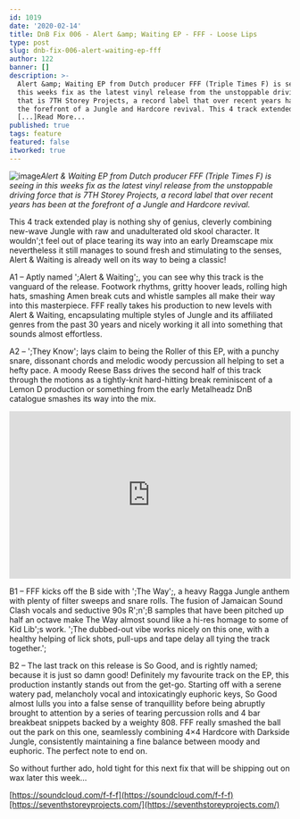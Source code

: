 ```yaml
---
id: 1019
date: '2020-02-14'
title: DnB Fix 006 - Alert &amp; Waiting EP - FFF - Loose Lips
type: post
slug: dnb-fix-006-alert-waiting-ep-fff
author: 122
banner: []
description: >-
  Alert &amp; Waiting EP from Dutch producer FFF (Triple Times F) is seeing in
  this weeks fix as the latest vinyl release from the unstoppable driving force
  that is 7TH Storey Projects, a record label that over recent years has been at
  the forefront of a Jungle and Hardcore revival. This 4 track extended play
  [...]Read More...
published: true
tags: feature
featured: false
itworked: true
---
```

![image](../undefined)_Alert & Waiting EP from Dutch producer FFF (Triple Times F) is seeing in this weeks fix as the latest vinyl release from the unstoppable driving force that is 7TH Storey Projects, a record label that over recent years has been at the forefront of a Jungle and Hardcore revival._

This 4 track extended play is nothing shy of genius, cleverly combining new-wave Jungle with raw and unadulterated old skool character. It wouldn';t feel out of place tearing its way into an early Dreamscape mix nevertheless it still manages to sound fresh and stimulating to the senses, Alert & Waiting is already well on its way to being a classic!

A1 – Aptly named ';Alert & Waiting';, you can see why this track is the vanguard of the release. Footwork rhythms, gritty hoover leads, rolling high hats, smashing Amen break cuts and whistle samples all make their way into this masterpiece. FFF really takes his production to new levels with Alert & Waiting, encapsulating multiple styles of Jungle and its affiliated genres from the past 30 years and nicely working it all into something that sounds almost effortless.

A2 – ';They Know'; lays claim to being the Roller of this EP, with a punchy snare, dissonant chords and melodic woody percussion all helping to set a hefty pace. A moody Reese Bass drives the second half of this track through the motions as a tightly-knit hard-hitting break reminiscent of a Lemon D production or something from the early Metalheadz DnB catalogue smashes its way into the mix.

<iframe width='100%' height='300' scrolling='no' frameborder='no' allow='autoplay' src='https://w.soundcloud.com/player/?url=https%3A//api.soundcloud.com/playlists/970464832&color=%23ff5500&auto_play=false&hide_related=false&show_comments=true&show_user=true&show_reposts=false&show_teaser=true&visual=true'></iframe>

B1 – FFF kicks off the B side with ';The Way';, a heavy Ragga Jungle anthem with plenty of filter sweeps and snare rolls. The fusion of Jamaican Sound Clash vocals and seductive 90s R';n';B samples that have been pitched up half an octave make The Way almost sound like a hi-res homage to some of Kid Lib';s work. ';The dubbed-out vibe works nicely on this one, with a healthy helping of lick shots, pull-ups and tape delay all tying the track together.';

B2 – The last track on this release is So Good, and is rightly named; because it is just so damn good! Definitely my favourite track on the EP, this production instantly stands out from the get-go. Starting off with a serene watery pad, melancholy vocal and intoxicatingly euphoric keys, So Good almost lulls you into a false sense of tranquillity before being abruptly brought to attention by a series of tearing percussion rolls and 4 bar breakbeat snippets backed by a weighty 808. FFF really smashed the ball out the park on this one, seamlessly combining 4×4 Hardcore with Darkside Jungle, consistently maintaining a fine balance between moody and euphoric. The perfect note to end on.

So without further ado, hold tight for this next fix that will be shipping out on wax later this week…

[https://soundcloud.com/f-f-f](https://soundcloud.com/f-f-f)[https://seventhstoreyprojects.com/](https://seventhstoreyprojects.com/)